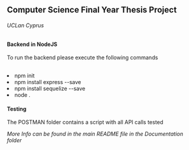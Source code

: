 <h2>Computer Science Final Year Thesis Project</h2>
<h6>UCLan Cyprus</h6>

<h4>Backend in NodeJS</h4>

<p>To run the backend please execute the following commands</p>

<br/>

<li>npm init</li>
<li>npm install express --save</li>
<li>npm install sequelize --save</li>
<li>node .</li>


<h4>Testing</h4>
<p>The POSTMAN folder contains a script with all API calls tested</p>

<em>More Info can be found in the main README file in the Documentation folder</em>
